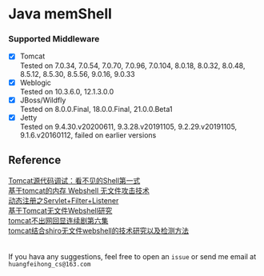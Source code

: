 # Java memShell

### Supported Middleware
- [x] Tomcat <br>
    Tested on 7.0.34, 7.0.54, 7.0.70, 7.0.96, 7.0.104, 8.0.18, 8.0.32, 8.0.48, 8.5.12, 8.5.30, 8.5.56, 9.0.16, 9.0.33
- [x] Weblogic <br>
    Tested on 10.3.6.0, 12.1.3.0.0
- [x] JBoss/Wildfly <br>
    Tested on 8.0.0.Final, 18.0.0.Final, 21.0.0.Beta1
- [x] Jetty <br>
    Tested on 9.4.30.v20200611, 9.3.28.v20191105, 9.2.29.v20191105, 9.1.6.v20160112, failed on earlier versions

## Reference
[Tomcat源代码调试：看不见的Shell第一式](https://www.freebuf.com/articles/web/151431.html)<br>
[基于tomcat的内存 Webshell 无文件攻击技术](https://xz.aliyun.com/t/7388)<br>
[动态注册之Servlet+Filter+Listener](https://www.jianshu.com/p/cbe1c3174d41)<br>
[基于Tomcat无文件Webshell研究](https://mp.weixin.qq.com/s/whOYVsI-AkvUJTeeDWL5dA)<br>
[tomcat不出网回显连续剧第六集](https://xz.aliyun.com/t/7535)<br>
[tomcat结合shiro无文件webshell的技术研究以及检测方法](https://mp.weixin.qq.com/s/fFYTRrSMjHnPBPIaVn9qMg)<br>
<br/><br/>
If you hava any suggestions, feel free to open an ```issue``` or send me email at ```huangfeihong_cs@163.com```
